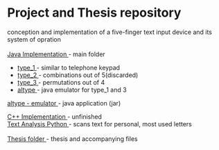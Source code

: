 # Project and Thesis repository
conception and implementation of a five-finger text input device and its system of opration<br><br>
<a href='https://github.com/splendiferousnoctifer/thesisType/tree/main/thesisTypeJava'> Java Implementation </a> - main folder
- <a href='https://github.com/splendiferousnoctifer/thesisType/tree/main/thesisTypeJava/proto_types/proto_type_1'> type_1 </a> - similar to telephone keypad
 - <a href='https://github.com/splendiferousnoctifer/thesisType/tree/main/thesisTypeJava/proto_types/proto_type_2'> type_2 </a> - combinations out of 5(discarded)
 - <a href='https://github.com/splendiferousnoctifer/thesisType/tree/main/thesisTypeJava/proto_types/proto_type_final'> type_3 </a> - permutations out of 4
 - <a href='https://github.com/splendiferousnoctifer/thesisType/tree/main/thesisTypeJava/proto_types/altype_emulator'> altype </a> - java emulator for type_1 and 3
 
<a href='https://github.com/splendiferousnoctifer/thesisType/blob/main/thesisTypeJava/altype.jar'> altype - emulator </a> - java application (jar)

<a href='https://github.com/splendiferousnoctifer/thesisType/tree/main/thesisTypeC%2B%2B'> C++ Implementation </a> - unfinished <br>
<a href='https://github.com/splendiferousnoctifer/thesisType/tree/main/thesisTypeTextanalaysis'> Text Analysis Python </a> - scans text for personal, most used letters<br><br>
<a href='https://github.com/splendiferousnoctifer/thesisType/tree/main/thesis/'> Thesis folder </a> - thesis and accompanying files
